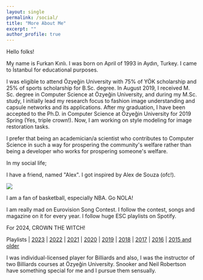 ```yaml
---
layout: single
permalink: /social/
title: "More About Me"
excerpt: ""
author_profile: true
---
```


Hello folks!

My name is Furkan Kınlı. I was born on April of 1993 in Aydın, Turkey. I came to İstanbul for educational purposes.

I was eligible to attend Özyeğin University with 75% of YÖK scholarship and 25% of sports scholarship for B.Sc. degree. 
In August 2019, I received M. Sc. degree in Computer Science at Özyeğin University, and during my M.Sc. study, I initially lead my research focus to fashion image understanding and capsule networks and its applications. 
After my graduation, I have been accepted to the Ph.D. in Computer Science at Özyeğin University for 2019 Spring (Yes, triple crown!). Now, I am working on style modeling for image restoration tasks.

I prefer that being an academician/a scientist who contributes to Computer Science in such a way for prospering the community's welfare rather than being a developer who works for prospering someone's welfare.

In my social life;

I have a friend, named "Alex". I got inspired by Alex de Souza (ofc!).

![][alex]

I am a fan of basketball, especially NBA. Go NOLA!

I am really mad on Eurovision Song Contest. I follow the contest, songs and magazine on it for every year. I follow huge ESC playlists on Spotify. 

For 2024, CROWN THE WITCH!

Playlists | [2023][link_23] | [2022][link_22] | [2021][link_21] | [2020][link_20] | [2019][link_19] | [2018][link_18] | [2017][link_17] | [2016][link_16] | [2015 and older][link_15]

I was individual-licensed player for Billiards and also, I was the instructor of two Billiards courses at Özyeğin University. Snooker and Neil Robertson have something special for me and I pursue them sensually.

[//]: # (Recommendations:)

[//]: # ()
[//]: # (Series:)

[//]: # ()
[//]: # (*   Dark)

[//]: # (*   Fringe)

[//]: # (*   How to Get Away with A Murderer)

[//]: # (*   GoT)

[//]: # (*   Vikings)

[//]: # (*   Mindhunter)

[//]: # (*   The Haunting of Hill House)

[//]: # (*   Sherlock)

[//]: # (*   Ozark)

[//]: # (*   You Me Her)

[//]: # (*   You)

[//]: # (*   Dogs of Berlin)

[//]: # (*   Atiye)

[//]: # (*   Breaking Bad)

[//]: # (*   Easy)

[//]: # ()
[//]: # (Movies:)

[//]: # ()
[//]: # (*   LOTR &#40;the only movie that I watch&#41;)

[//]: # ()
[//]: # (Books:)

[//]: # ()
[//]: # (*   1984 - George Orwell)

[//]: # (*   Foundation - Isaac Asimov)

[//]: # (*   Die Verwandlung - Franz Kafka)

[//]: # (*   Der Prozeß - Franz Kafka)

[//]: # (*   Surgeon - Tess Gerriten)

[//]: # (*   Animal Farm - George Orwell)

[//]: # (*   Silent Girl - Tess Gerritsen)

[//]: # ()
[//]: # (Games:)

[//]: # ()
[//]: # (*   Ori and the Blind Forest)

[//]: # (*   Death Stranding )

[//]: # (*   Long Dark)

[//]: # (*   Layers of Fear)

[//]: # (*   Life is Strange 1 & 2)

[//]: # (*   NBA 2K)


[link_15]: https://open.spotify.com/playlist/5iyfPnZqWnOiob2jxOnXLU?si=UNvvTjfCRci6sfEt6AC6_A
[link_16]: https://open.spotify.com/playlist/0VEtwmjx3FK77jWLlI16EV?si=9CIs94hmQyyuis7QU6zyPg
[link_17]: https://open.spotify.com/playlist/6Ey20ccpxRCd0AlaIuGJrB?si=dZs4fOXWT4O14isj-EUZag
[link_18]: https://open.spotify.com/playlist/5sxwk5T34E2l2Ng02lipHS?si=T_guMavBRWWxs4nX5lIxdg
[link_19]: https://open.spotify.com/playlist/3ZdQUt8Tmtt7oOU8UM2koe?si=cqGfCB4gSmiL6gC6X0RsXQ
[link_20]: https://open.spotify.com/playlist/37i9dQZF1DWVCKO3xAlT1Q?si=xihsYgOHQ2quQr0wECxs3Q
[link_21]: https://open.spotify.com/playlist/5h0sQpJnLVzgy5iOH1UNcl?si=8f525142068f4c34
[link_22]: https://open.spotify.com/playlist/30nn8Jnin5rXliNqIkq87X?si=586c8eb3b6894840
[link_23]: https://open.spotify.com/playlist/61fyG82H3Cha91cgKgQT6S?si=be8c7316060b4a70
[link_git]: https://github.com/birdortyedi
[link_twitter]: https://twitter.com/birdortyedi
[link_linkedin]: https://www.linkedin.com/in/furkan-k%C4%B1nl%C4%B1-4b5648116/
[alex]: https://birdortyedi.github.io/images/alex.JPG
